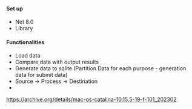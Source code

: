 #### Set up
- Net 8.0
- Library

#### Functionalities
- Load data
- Compare data with output results
- Generate data to sqlite (Partition Data for each purpose - generation data for submit data)
- Source -> Process -> Destination 
- 


https://archive.org/details/mac-os-catalina-10.15.5-19-f-101_202302

